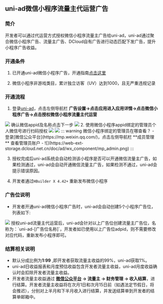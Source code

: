 ## uni-ad微信小程序流量主代运营广告

### 简介
开发者可以通过代运营方式授权微信小程序流量主广告给uni-ad，uni-ad通过聚合微信小程序广告、流量主广告、DCloud自有广告进行动态匹配下发广告，提升小程序广告收益。

### 开通条件
1. 已开通uni-ad微信小程序广告，开通指南[点击这里](https://ask.dcloud.net.cn/article/39928)

2. 微信小程序非游戏类目，累计独立访客（UV）达到1000，且无严重违规记录

### 开通流程
1. 登录[uni-ad](https://uniad.dcloud.net.cn/)，点击左侧导航栏 **广告设置->点击应用进入应用详情->点击微信小程序广告->点击授权微信小程序流量主代运营**
<img src="https://web-ext-storage.dcloud.net.cn/doc/ad/wx_component/apply.png">
确认微信appid及名称点击下一步
<img src="https://web-ext-storage.dcloud.net.cn/doc/ad/wx_component/step1.png">
2. 使用微信小程序appid绑定的管理员个人微信号进行扫码授权
<img src="https://web-ext-storage.dcloud.net.cn/doc/ad/wx_component/qrcode_agree.png">
<img src="https://web-ext-storage.dcloud.net.cn/doc/ad/wx_component/mobile.png">
::: warning 微信小程序绑定的管理员在哪查看？
- 登录[微信公众平台](https://mp.weixin.qq.com/)，点击左侧导航栏 **成员管理** 查看管理员账户
- ![](https://web-ext-storage.dcloud.net.cn/doc/ad/wx_component/mp_admin.png)
:::

3. 授权完成后uni-ad系统会自动检测该小程序是否可以开通微信流量主广告，如果检测通过，uni-ad会自动开通微信流量主广告，如果检测不通过，uni-ad会提示错误原因。

4. 开发者通过`HBuilder X 4.42+` 重新发布微信小程序

### 广告位说明
- 开发者开通uni-ad微信小程序广告时，uni-ad会自动创建5个小程序广告位，列表如下:
<img src="https://web-ext-storage.dcloud.net.cn/doc/ad/wx_component/adp_list.png">
授权uni-ad流量主代运营后，uni-ad会针对以上广告位创建流量主广告位，名称为：`uni-ad-[广告位名称]`，开发者如已使用以上广告位adpid，则不需要修改对应代码，重新发布小程序即可。

### 结算相关说明
- 默认分成比例为**1:99** ,即开发者获取流量主收益的99%，uni-ad获取1%。
- uni-ad日收益报表和月度预估收益包含开发者流量主收益，uni-ad月度收益确认时会扣除开发者流量主收益。
- 开发者流量主收益通过 **[微信公众平台](https://mp.weixin.qq.com/) -> 流量主 -> 财务管理 -> 收入结算**，进行结算。开发者流量主收益将在次月1日和次月15日前（如遇法定节假日，将会推迟），分别对上半月和下半月收入进行结算，并发送结算单到开发者的结算单邮箱中。